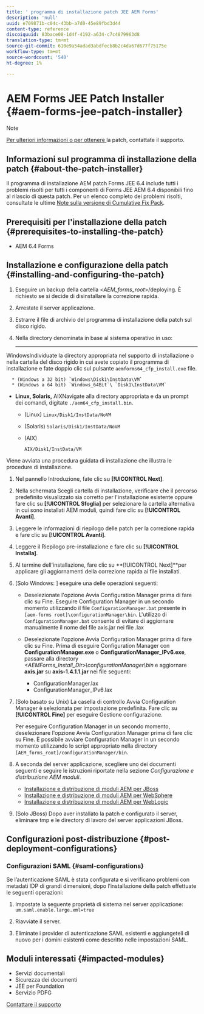 ```yaml
---
title: ' programma di installazione patch JEE AEM Forms'
description: 'null'
uuid: e709871b-c04c-43bb-a7d0-45e89fbd3d44
content-type: reference
discoiquuid: 83bace08-1d4f-4192-a634-c7c4879963d8
translation-type: tm+mt
source-git-commit: 610e9a54adad3abdfecb8b2c4da67d677f75175e
workflow-type: tm+mt
source-wordcount: '540'
ht-degree: 1%

---
```



#  AEM Forms JEE Patch Installer {#aem-forms-jee-patch-installer}

>[!NOTE]
>
>[Per ulteriori informazioni o per ottenere ](https://www.adobe.com/account/sign-in.supportportal.html) la patch, contattate il supporto.

## Informazioni sul programma di installazione della patch {#about-the-patch-installer}

Il programma di installazione AEM patch Forms JEE 6.4 include tutti i problemi risolti per tutti i componenti di Forms JEE AEM 6.4 disponibili fino al rilascio di questa patch. Per un elenco completo dei problemi risolti, consultate le ultime [Note sulla versione di Cumulative Fix Pack](cfp-release-notes.md).

## Prerequisiti per l&#39;installazione della patch {#prerequisites-to-installing-the-patch}

* AEM 6.4 Forms

## Installazione e configurazione della patch {#installing-and-configuring-the-patch}

1. Eseguire un backup della cartella &lt;*AEM_forms_root*>/deploying. È richiesto se si decide di disinstallare la correzione rapida.
1. Arrestate il server applicazione.
1. Estrarre il file di archivio del programma di installazione della patch sul disco rigido.
1. Nella directory denominata in base al sistema operativo in uso:

   * ****
WindowsIndividuate la directory appropriata nel supporto di installazione o nella cartella del disco rigido in cui avete copiato il programma di installazione e fate doppio clic sul pulsante 
`aemforms64_cfp_install.exe` file.

      * (Windows a 32 bit) `Windows\Disk1\InstData\VM`
      * (Windows a 64 bit) `Windows_64Bit`\ `Disk1\InstData\VM`
   * **Linux, Solaris,**
AIXNavigate alla directory appropriata e da un prompt dei comandi, digitate 
`./aem64_cfp_install.bin`.

      * (Linux) `Linux/Disk1/InstData/NoVM`
      * (Solaris) `Solaris/Disk1/InstData/NoVM`
      * (AIX)

         ```
         AIX/Disk1/InstData/VM
         ```
   Viene avviata una procedura guidata di installazione che illustra le procedure di installazione.

1. Nel pannello Introduzione, fate clic su **[!UICONTROL Next]**.
1. Nella schermata Scegli cartella di installazione, verificare che il percorso predefinito visualizzato sia corretto per l&#39;installazione esistente oppure fare clic su **[!UICONTROL Sfoglia]** per selezionare la cartella alternativa in cui sono installati AEM moduli, quindi fare clic su **[!UICONTROL Avanti]**.

1. Leggere le informazioni di riepilogo delle patch per la correzione rapida e fare clic su **[!UICONTROL Avanti]**.
1. Leggere il Riepilogo pre-installazione e fare clic su **[!UICONTROL Installa]**.
1. Al termine dell&#39;installazione, fare clic su **[!UICONTROL Next]**per applicare gli aggiornamenti della correzione rapida ai file installati.
1. [Solo Windows: ] eseguire una delle operazioni seguenti:

   * Deselezionate l&#39;opzione Avvia Configuration Manager prima di fare clic su Fine. Eseguire Configuration Manager in un secondo momento utilizzando il file `ConfigurationManager.bat` presente in `[aem-forms root]\configurationManager\bin`. L&#39;utilizzo di `ConfigurationManager.bat` consente di evitare di aggiornare manualmente il nome del file axis.jar nei file .lax
   * Deselezionate l&#39;opzione Avvia Configuration Manager prima di fare clic su Fine. Prima di eseguire Configuration Manager con **ConfigurationManager.exe** o **ConfigurationManager_IPv6.exe**, passare alla directory *&lt;AEMForms_Install_Dir>\configurationManager\bin* e aggiornare **axis.jar** su **axis-1.4.1.1.jar** nei file seguenti:

      * ConfigurationManager.lax
      * ConfigurationManager_IPv6.lax

1. (Solo basato su Unix) La casella di controllo Avvia Configuration Manager è selezionata per impostazione predefinita. Fare clic su **[!UICONTROL Fine]** per eseguire Gestione configurazione.

   Per eseguire Configuration Manager in un secondo momento, deselezionare l&#39;opzione Avvia Configuration Manager prima di fare clic su Fine. È possibile avviare Configuration Manager in un secondo momento utilizzando lo script appropriato nella directory `[AEM_forms_root]/configurationManager/bin`.

1. A seconda del server applicazione, scegliere uno dei documenti seguenti e seguire le istruzioni riportate nella sezione *Configurazione e distribuzione AEM moduli*.

   * [Installazione e distribuzione di moduli AEM per JBoss](http://www.adobe.com/go/learn_aemforms_installJBoss_64)
   * [Installazione e distribuzione di moduli AEM per WebSphere](http://www.adobe.com/go/learn_aemforms_installWebSphere_64)
   * [Installazione e distribuzione di moduli AEM per WebLogic](http://www.adobe.com/go/learn_aemforms_installWebLogic_64)

1. (Solo JBoss) Dopo aver installato la patch e configurato il server, eliminare tmp e le directory di lavoro del server applicazioni JBoss.

## Configurazioni post-distribuzione {#post-deployment-configurations}

### Configurazioni SAML {#saml-configurations}

Se l’autenticazione SAML è stata configurata e si verificano problemi con metadati IDP di grandi dimensioni, dopo l’installazione della patch effettuate le seguenti operazioni:

1. Impostate la seguente proprietà di sistema nel server applicazione:\
   `um.saml.enable.large.xml=true`

1. Riavviate il server.
1. Eliminate i provider di autenticazione SAML esistenti e aggiungeteli di nuovo per i domini esistenti come descritto nelle impostazioni SAML.

## Moduli interessati {#impacted-modules}

* Servizi documentali
* Sicurezza dei documenti
* JEE per Foundation
* Servizio PDFG

[Contattare il supporto](https://www.adobe.com/account/sign-in.supportportal.html)
